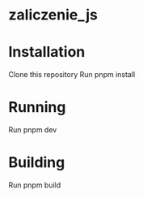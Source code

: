 # zaliczenie_js
# Installation

Clone this repository
Run pnpm install

# Running
Run pnpm dev

# Building
Run pnpm build
